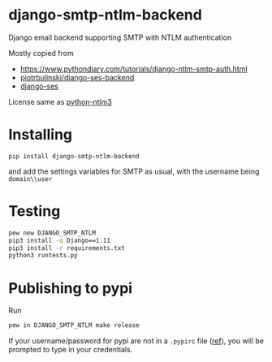 # django-smtp-ntlm-backend
Django email backend supporting SMTP with NTLM authentication

Mostly copied from
- https://www.pythondiary.com/tutorials/django-ntlm-smtp-auth.html
- [piotrbulinski/django-ses-backend](https://github.com/piotrbulinski/django-ses-backend)
- [django-ses](https://github.com/django-ses/django-ses)

License same as [python-ntlm3](https://github.com/trustrachel/python-ntlm3/blob/master/LICENSE.md)

# Installing
`pip install django-smtp-ntlm-backend`

and add the settings variables for SMTP as usual, with the username being `domain\\user`

# Testing
```bash
pew new DJANGO_SMTP_NTLM
pip3 install -q Django==1.11
pip3 install -r requirements.txt
python3 runtests.py
```

# Publishing to pypi
Run
```bash
pew in DJANGO_SMTP_NTLM make release
```

If your username/password for pypi are not in a `.pypirc` file ([ref](http://peterdowns.com/posts/first-time-with-pypi.html)),
you will be prompted to type in your credentials.
